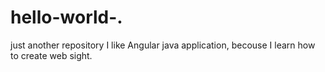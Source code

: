 # hello-world-.
just another repository
I like Angular java application, becouse I learn how to create web sight.
